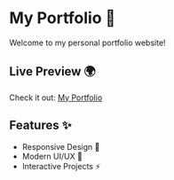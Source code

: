 # My Portfolio 🚀

Welcome to my personal portfolio website!

## Live Preview 🌍
Check it out: [My Portfolio](https://DChahbar.github.io/Portfolio/)

## Features ✨
- Responsive Design 📱
- Modern UI/UX 🎨
- Interactive Projects ⚡

